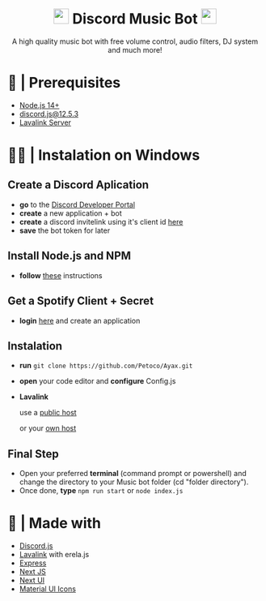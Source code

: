 <h1 align="center"><img src="https://media.discordapp.net/attachments/734844209839996960/1000123928238379128/Web_Ayax.png?width=700&height=700" width="30px"> Discord Music Bot <img src="https://media.discordapp.net/attachments/734844209839996960/1000123928238379128/Web_Ayax.png?width=700&height=700" width="30px"></h1>
<p align="center">A high quality music bot with free volume control, audio filters, DJ system and much more!</p>

# 🚧 | Prerequisites

- [Node.js 14+](https://nodejs.org/en/download/)
- [discord.js@12.5.3](https://www.npmjs.com/package/discord.js/v/12.5.3)
- [Lavalink Server](https://darrennathanael.com/post/how-to-lavalink/?utm_source=githubsudhanplayz&utm_medium=readme&utm_campaign=sudhanplayz&utm_content=lavalink-)

# 👨‍💻 | Instalation on Windows

## Create a Discord Aplication
- **go** to the [Discord Developer Portal](https://discord.com/developers/applications)
- **create** a new application + bot
- **create** a discord invitelink using it's client id [here](https://discordapi.com/permissions.html)
- **save** the bot token for later

## Install Node.js and NPM
- **follow** [these](https://nodejs.org/en/download/) instructions

## Get a Spotify Client + Secret
- **login** [here](https://developer.spotify.com/dashboard/) and create an application

## Instalation
- **run** `git clone https://github.com/Petoco/Ayax.git`
- **open** your code editor and **configure** Config.js

- **Lavalink**

  use a [public host](https://lavalink-list.darrennathanael.com)

  or your [own host](https://darrennathanael.com/post/how-to-lavalink/)
  
## Final Step
- Open your preferred **terminal** (command prompt or powershell) and change the directory to your Music bot folder (cd "folder directory").
- Once done, **type** ``npm run start`` or ``node index.js``

# 🌟 | Made with

- [Discord.js](https://discord.js.org/)
- [Lavalink](https://github.com/freyacodes/Lavalink) with erela.js
- [Express](https://expressjs.com/)
- [Next JS](https://nextjs.org/)
- [Next UI](https://nextui.org)
- [Material UI Icons](https://mui.com/material-ui/material-icons/)

